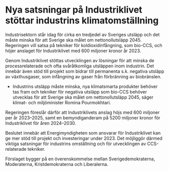 # Nya satsningar på Industriklivet stöttar industrins klimatomställning

Industrisektorn står idag för cirka en tredjedel av Sveriges utsläpp och det måste minska för att Sverige ska målet om nettonollutsläpp 2045. Regeringen vill satsa på tekniker för koldioxidinfångning, som bio-CCS, och höjer anslaget för Industriklivet med 600 miljoner kronor år 2023.

Genom Industriklivet stöttas utvecklingen av lösningar för att minska de processrelaterade och ofta svåråtkomliga utsläppen inom industrin. Det innebär även stöd till projekt som bidrar till permanenta s.k. negativa utsläpp av växthusgaser, som infångning av gaser från förbränning av biobränslen.

- Industrins utsläpp måste minska, nya klimatsmarta produkter behöver tas fram och tekniker för negativa utsläpp som bio-CCS behöver utvecklas för att Sverige ska målet om nettonollutsläpp 2045, säger klimat- och miljöminister Romina Pourmokhtari.

Regeringen föreslår därför att Industriklivets anslag höjs med 600 miljoner per år 2023–2025, samt en bemyndiganderam på 5200 miljoner kronor för Industriklivet för åren 2024–2030.

Beslutet innebär att Energimyndigheten som ansvarar för Industriklivet kan ge mer stöd till projekt och investeringar under 2023. Det möjliggör därmed viktiga satsningar för industrins omställning och för utvecklingen av CCS-relaterade tekniker.

Förslaget bygger på en överenskommelse mellan Sverigedemokraterna, Moderaterna, Kristdemokraterna och Liberalerna.
